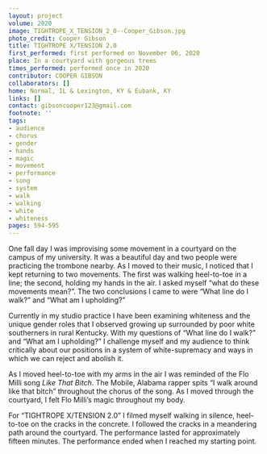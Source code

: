 ```yaml
---
layout: project
volume: 2020
image: TIGHTROPE_X_TENSION_2_0--Cooper_Gibson.jpg
photo_credit: Cooper Gibson
title: TIGHTROPE X/TENSION 2.0
first_performed: first performed on November 06, 2020
place: In a courtyard with gorgeous trees
times_performed: performed once in 2020
contributor: COOPER GIBSON
collaborators: []
home: Normal, IL & Lexington, KY & Eubank, KY
links: []
contact: gibsoncooper123@gmail.com
footnote: ''
tags:
- audience
- chorus
- gender
- hands
- magic
- movement
- performance
- song
- system
- walk
- walking
- white
- whiteness
pages: 594-595
---
```



One fall day I was improvising some movement in a courtyard on the campus of my university. It was a beautiful day and two people were practicing the trombone nearby. As I moved to their music, I noticed that I kept returning to two movements. The first was walking heel-to-toe in a line; the second, holding my hands in the air. I asked myself “what do these movements mean?”. The two conclusions I came to were “What line do I walk?” and “What am I upholding?”

Currently in my studio practice I have been examining whiteness and the unique gender roles that I observed growing up surrounded by poor white southerners in rural Kentucky. With my questions of “What line do I walk?” and “What am I upholding?” I challenge myself and my audience to think critically about our positions in a system of white-supremacy and ways in which we can reject and abolish it.

As I moved heel-to-toe with my arms in the air I was reminded of the Flo Milli song *Like That Bitch*. The Mobile, Alabama rapper spits “I walk around like that bitch” throughout the chorus of the song. As I moved through the courtyard, I felt Flo Milli’s magic throughout my body. 

For “TIGHTROPE X/TENSION 2.0” I filmed myself walking in silence, heel-to-toe on the cracks in the concrete. I followed the cracks in a meandering path around the courtyard. The performance lasted for approximately fifteen minutes. The performance ended when I reached my starting point.
